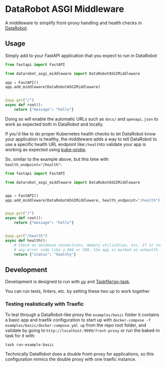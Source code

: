 # DataRobot ASGI Middleware


A middleware to simplify front-proxy handling and health checks in
[DataRobot](https://datarobot.com).


## Usage

Simply add to your FastAPI application that you expect to run in DataRobot

```python
from fastapi import FastAPI

from datarobot_asgi_middleware import DataRobotASGIMiddleware

app = FastAPI()
app.add_middleware(DataRobotASGIMiddleware)


@app.get("/")
async def root():
    return {"message": "hello"}

```


Doing so will enable the automatic URLs such as `docs/` and
`openapi.json` to work as expected both in DataRobot and locally.


If you'd like to do proper Kubernetes health checks to let DataRobot
know your application is healthy, the middleware adds a way to tell
DataRobot to use a specific health URL endpoint like:`/health`to validate your app is
working as expected using
[kube-probe](https://kubernetes.io/docs/tasks/configure-pod-container/configure-liveness-readiness-startup-probes/).

So, similar to the example above, but this time with `health_endpoint="/health"`:

```python
from fastapi import FastAPI

from datarobot_asgi_middleware import DataRobotASGIMiddleware


app = FastAPI()
app.add_middleware(DataRobotASGIMiddleware, health_endpoint="/health")


@app.get("/")
async def root():
    return {"message": "hello"}


@app.get("/health")
async def health():
    # Check on database connections, memory utilization, etc. If it returns
    # any error code like a 404 or 500, the app is marked as unhealth
    return {"status": "healthy"}
```


## Development

Development is designed to run with
[uv](https://docs.astral.sh/uv/getting-started/installation/) and
[Taskfile/go-task](https://taskfile.dev/installation/).

You can run tests, linters, etc. by setting these two up to work together


### Testing realistically with Traefic

To test through a DataRobot-like proxy the `examples/basic` folder it contains a basic app and traefik configuration
to start up with `docker-compose -f examples/basic/docker-compose.yml up`  from the repo root folder, and validate by going to `http://localhost:9999/front-proxy` or run the baked-in task for it with:

`task run-example-basic`

Technically DataRobot does a double front-proxy for applications, so
this configuration mimics the double proxy with one traefic instance.
